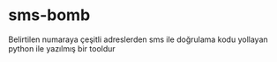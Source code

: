 # sms-bomb
 Belirtilen numaraya çeşitli adreslerden sms ile doğrulama kodu yollayan python ile yazılmış bir tooldur
